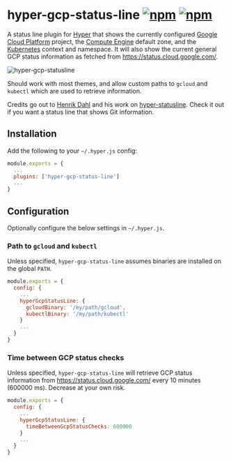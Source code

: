# hyper-gcp-status-line [![npm](https://img.shields.io/npm/v/hyper-gcp-status-line.svg?maxAge=86400?style=flat-square)](https://www.npmjs.com/package/hyper-gcp-status-line) [![npm](https://img.shields.io/npm/dt/hyper-gcp-status-line.svg?maxAge=86400?style=flat-square)](https://www.npmjs.com/package/hyper-gcp-status-line)

A status line plugin for [Hyper](https://hyper.is/) that shows the currently configured [Google Cloud Platform](https://cloud.google.com/) project, the [Compute Engine](https://cloud.google.com/compute/) default zone, and the [Kubernetes](https://kubernetes.io) context and namespace. It will also show the current general GCP status information as fetched from https://status.cloud.google.com/.

![hyper-gcp-statusline](https://user-images.githubusercontent.com/3009167/48733239-500fa780-ec42-11e8-92d7-cc2e8f8279a8.png "hyper-gcp-statusline")

Should work with most themes, and allow custom paths to `gcloud` and `kubectl` which are used to retrieve information.

Credits go out to [Henrik Dahl](https://github.com/henrikdahl) and his work on [hyper-statusline](https://github.com/henrikdahl/hyper-statusline). Check it out if you want a status line that shows Git information.

## Installation

Add the following to your `~/.hyper.js` config:

```javascript
module.exports = {
  ...
  plugins: ['hyper-gcp-status-line']
  ...
}
```

## Configuration

Optionally configure the below settings in `~/.hyper.js`.

### Path to `gcloud` and `kubectl`
Unless specified, `hyper-gcp-status-line` assumes binaries are installed on the global `PATH`.

```javascript
module.exports = {
  config: {
    ...
    hyperGcpStatusLine: {
      gcloudBinary: '/my/path/gcloud',
      kubectlBinary: '/my/path/kubectl'
    }
    ...
  }
}
```

### Time between GCP status checks
Unless specified, `hyper-gcp-status-line` will retrieve GCP status information from https://status.cloud.google.com/ every 10 minutes (600000 ms). Decrease at your own risk.

```javascript
module.exports = {
  config: {
    ...
    hyperGcpStatusLine: {
      timeBetweenGcpStatusChecks: 600000
    }
    ...
  }
}
```